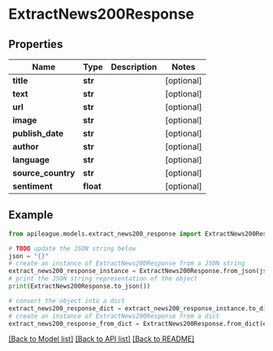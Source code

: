 # ExtractNews200Response


## Properties

Name | Type | Description | Notes
------------ | ------------- | ------------- | -------------
**title** | **str** |  | [optional] 
**text** | **str** |  | [optional] 
**url** | **str** |  | [optional] 
**image** | **str** |  | [optional] 
**publish_date** | **str** |  | [optional] 
**author** | **str** |  | [optional] 
**language** | **str** |  | [optional] 
**source_country** | **str** |  | [optional] 
**sentiment** | **float** |  | [optional] 

## Example

```python
from apileague.models.extract_news200_response import ExtractNews200Response

# TODO update the JSON string below
json = "{}"
# create an instance of ExtractNews200Response from a JSON string
extract_news200_response_instance = ExtractNews200Response.from_json(json)
# print the JSON string representation of the object
print(ExtractNews200Response.to_json())

# convert the object into a dict
extract_news200_response_dict = extract_news200_response_instance.to_dict()
# create an instance of ExtractNews200Response from a dict
extract_news200_response_from_dict = ExtractNews200Response.from_dict(extract_news200_response_dict)
```
[[Back to Model list]](../README.md#documentation-for-models) [[Back to API list]](../README.md#documentation-for-api-endpoints) [[Back to README]](../README.md)


